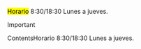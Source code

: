 <mark class="hltr-proton-c">Horario</mark> 8:30/18:30 Lunes a jueves. 


> [!important]
> ContentsHorario 8:30/18:30 Lunes a jueves. 
